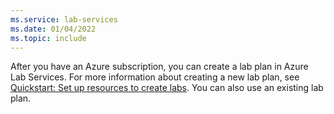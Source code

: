 ```yaml
---
ms.service: lab-services
ms.date: 01/04/2022
ms.topic: include
---
```


After you have an Azure subscription, you can create a lab plan in Azure Lab Services. For more information about creating a new lab plan, see [Quickstart: Set up resources to create labs](../quick-create-resources.md). You can also use an existing lab plan.
